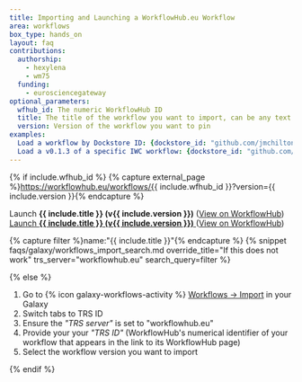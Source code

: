 ```yaml
---
title: Importing and Launching a WorkflowHub.eu Workflow
area: workflows
box_type: hands_on
layout: faq
contributions:
  authorship:
    - hexylena
    - wm75
  funding:
    - eurosciencegateway
optional_parameters:
  wfhub_id: The numeric WorkflowHub ID
  title: The title of the workflow you want to import, can be any text
  version: Version of the workflow you want to pin
examples:
  Load a workflow by Dockstore ID: {dockstore_id: "github.com/jmchilton/galaxy-workflow-dockstore-example-1/mycoolworkflow", title: "My Cool Workflow"}
  Load a v0.1.3 of a specific IWC workflow: {dockstore_id: "github.com/iwc-workflows/kmer-profiling-hifi-VGP1/main", title: "Kmer Profiling HiFi VGP1", version: "v0.1.3"}
---
```


<!-- GTN:IGNORE:011 _blank is used here due to iframeing sites that (can) set x-frame-options. The contexts in which _blank is set are only visible when iframe'd -->

{% if include.wfhub_id %}
{% capture external_page %}https://workflowhub.eu/workflows/{{ include.wfhub_id }}?version={{ include.version }}{% endcapture %}

<div class="show-when-galaxy-proxy-active">

<span class="workflow" data-workflow="https://workflowhub.eu/ga4gh/trs/v2/tools/{{ include.wfhub_id }}/versions/{{ include.version }}">
  Launch <strong>{{ include.title }} (v{{ include.version }})</strong> <i class="fas fa-share-alt" aria-hidden="true"></i>
</span>
(<a target="_blank" href="{{ external_page }}">View on WorkflowHub</a>)

</div>

<div class="hide-when-galaxy-proxy-active">

<a href="https://my.galaxy.training/?path=/workflows/trs_import%3ftrs_server=workflowhub.eu%26run_form=true%26trs_id={{ include.wfhub_id }}%26trs_version={{ include.version }}">
  Launch <strong>{{ include.title }} (v{{ include.version }})</strong> <i class="fas fa-share-alt" aria-hidden="true"></i>
</a>
(<a href="{{ external_page }}">View on WorkflowHub</a>)

</div>

{% capture filter %}name:"{{ include.title }}"{% endcapture %}
{% snippet faqs/galaxy/workflows_import_search.md override_title="If this does not work" trs_server="workflowhub.eu" search_query=filter %}

{% else %}

1. Go to {% icon galaxy-workflows-activity %} [Workflows → Import](https://my.galaxy.training/?path=/workflows/import) in your Galaxy
2. Switch tabs to TRS ID
3. Ensure the *"TRS server"* is set to "workflowhub.eu"
4. Provide your your *"TRS ID"* (WorkflowHub's numerical identifier of your workflow that appears in the link to its WorkflowHub page)
5. Select the workflow version you want to import

{% endif %}
